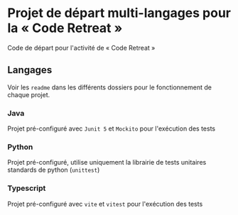 # Projet de départ multi-langages pour la « Code Retreat »

Code de départ pour l'activité de « Code Retreat »

## Langages

Voir les `readme` dans les différents dossiers pour le fonctionnement de chaque projet.

### Java
Projet pré-configuré avec `Junit 5` et `Mockito` pour l'exécution des tests

### Python
Projet pré-configuré, utilise uniquement la librairie de tests unitaires standards de python (`unittest`)

### Typescript
Projet pré-configuré avec `vite` et `vitest` pour l'exécution des tests
